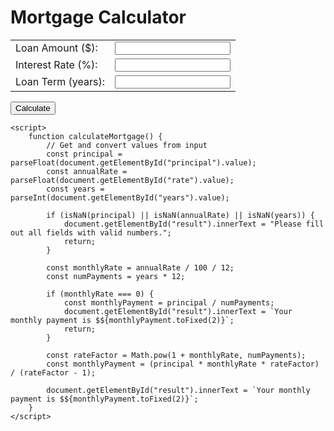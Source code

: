<!DOCTYPE html>
<html lang="en">
<head>
    <meta charset="UTF-8">
    <meta name="viewport" content="width=device-width, initial-scale=1.0">
    <title>Mortgage Calculator</title>
</head>
<body>
    <h1>Mortgage Calculator</h1>
    <form id="mortgageForm">
        <table>
            <tr>
                <td><label for="principal">Loan Amount ($):</label></td>
                <td><input type="number" id="principal" required></td>
            </tr>
            <tr>
                <td><label for="rate">Interest Rate (%):</label></td>
                <td><input type="number" id="rate" step="0.01" required></td>
            </tr>
            <tr>
                <td><label for="years">Loan Term (years):</label></td>
                <td><input type="number" id="years" required></td>
            </tr>
        </table>
        <button type="button" onclick="calculateMortgage()">Calculate</button>
    </form>
    <p id="result"></p>
    
    <script>
        function calculateMortgage() {
            // Get and convert values from input
            const principal = parseFloat(document.getElementById("principal").value);
            const annualRate = parseFloat(document.getElementById("rate").value);
            const years = parseInt(document.getElementById("years").value);

            if (isNaN(principal) || isNaN(annualRate) || isNaN(years)) {
                document.getElementById("result").innerText = "Please fill out all fields with valid numbers.";
                return;
            }

            const monthlyRate = annualRate / 100 / 12;
            const numPayments = years * 12;

            if (monthlyRate === 0) {
                const monthlyPayment = principal / numPayments;
                document.getElementById("result").innerText = `Your monthly payment is $${monthlyPayment.toFixed(2)}`;
                return;
            }

            const rateFactor = Math.pow(1 + monthlyRate, numPayments);
            const monthlyPayment = (principal * monthlyRate * rateFactor) / (rateFactor - 1);

            document.getElementById("result").innerText = `Your monthly payment is $${monthlyPayment.toFixed(2)}`;
        }
    </script>
</body>
</html>

